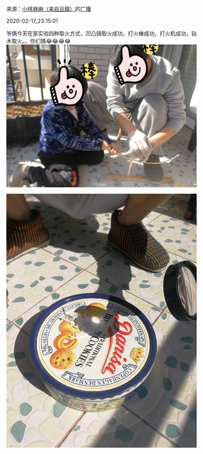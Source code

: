 来源：[小样麻麻（来自豆瓣）](https://www.douban.com/people/maxiaofan/)的[广播](https://www.douban.com/people/maxiaofan/status/2817786613/)


2020-02-17_23:15:01


爷俩今天在家实验四种取火方式，凹凸镜取火成功，打火棒成功，打火机成功，钻木取火。。你们猜😂😂😂😂
![](./pic/2020-02-17_23:15:01-小样麻麻的广播1.jpg)  

![](./pic/2020-02-17_23:15:01-小样麻麻的广播2.jpg)  

